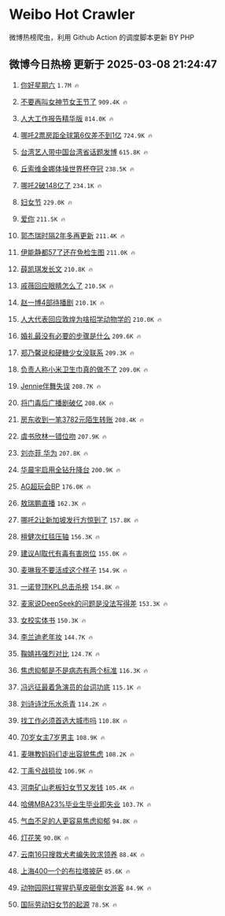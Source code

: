 # Weibo Hot Crawler 



微博热榜爬虫，利用 Github Action 的调度脚本更新 BY PHP 


## 微博今日热榜 更新于 2025-03-08 21:24:47 
1. [你好星期六](https://s.weibo.com/weibo?q=%E4%BD%A0%E5%A5%BD%E6%98%9F%E6%9C%9F%E5%85%AD&t=31&band_rank=1&Refer=top) `1.7M 🔥` 

1. [不要再叫女神节女王节了](https://s.weibo.com/weibo?q=%23%E4%B8%8D%E8%A6%81%E5%86%8D%E5%8F%AB%E5%A5%B3%E7%A5%9E%E8%8A%82%E5%A5%B3%E7%8E%8B%E8%8A%82%E4%BA%86%23&t=31&band_rank=2&Refer=top) `909.4K 🔥` 

1. [人大工作报告精华版](https://s.weibo.com/weibo?q=%23%E4%BA%BA%E5%A4%A7%E5%B7%A5%E4%BD%9C%E6%8A%A5%E5%91%8A%E7%B2%BE%E5%8D%8E%E7%89%88%23&t=31&band_rank=3&Refer=top) `814.0K 🔥` 

1. [哪吒2票房距全球第6仅差不到1亿](https://s.weibo.com/weibo?q=%23%E5%93%AA%E5%90%922%E7%A5%A8%E6%88%BF%E8%B7%9D%E5%85%A8%E7%90%83%E7%AC%AC6%E4%BB%85%E5%B7%AE%E4%B8%8D%E5%88%B01%E4%BA%BF%23&t=31&band_rank=4&Refer=top) `724.9K 🔥` 

1. [台湾艺人带中国台湾省话题发博](https://s.weibo.com/weibo?q=%23%E5%8F%B0%E6%B9%BE%E8%89%BA%E4%BA%BA%E5%B8%A6%E4%B8%AD%E5%9B%BD%E5%8F%B0%E6%B9%BE%E7%9C%81%E8%AF%9D%E9%A2%98%E5%8F%91%E5%8D%9A%23&t=31&band_rank=5&Refer=top) `615.8K 🔥` 

1. [丘索维金娜体操世界杯夺冠](https://s.weibo.com/weibo?q=%23%E4%B8%98%E7%B4%A2%E7%BB%B4%E9%87%91%E5%A8%9C%E4%BD%93%E6%93%8D%E4%B8%96%E7%95%8C%E6%9D%AF%E5%A4%BA%E5%86%A0%23&t=31&band_rank=6&Refer=top) `238.5K 🔥` 

1. [哪吒2破148亿了](https://s.weibo.com/weibo?q=%23%E5%93%AA%E5%90%922%E7%A0%B4148%E4%BA%BF%E4%BA%86%23&t=31&band_rank=7&Refer=top) `234.1K 🔥` 

1. [妇女节](https://s.weibo.com/weibo?q=%23%E5%A6%87%E5%A5%B3%E8%8A%82%23&t=31&band_rank=8&Refer=top) `229.0K 🔥` 

1. [爱你](https://s.weibo.com/weibo?q=%E7%88%B1%E4%BD%A0&t=31&band_rank=9&Refer=top) `211.5K 🔥` 

1. [郭杰瑞时隔2年多再更新](https://s.weibo.com/weibo?q=%23%E9%83%AD%E6%9D%B0%E7%91%9E%E6%97%B6%E9%9A%942%E5%B9%B4%E5%A4%9A%E5%86%8D%E6%9B%B4%E6%96%B0%23&t=31&band_rank=10&Refer=top) `211.4K 🔥` 

1. [伊能静都57了还在免检生图](https://s.weibo.com/weibo?q=%E4%BC%8A%E8%83%BD%E9%9D%99%E9%83%BD57%E4%BA%86%E8%BF%98%E5%9C%A8%E5%85%8D%E6%A3%80%E7%94%9F%E5%9B%BE&t=31&band_rank=11&Refer=top) `211.0K 🔥` 

1. [薛凯琪发长文](https://s.weibo.com/weibo?q=%E8%96%9B%E5%87%AF%E7%90%AA%E5%8F%91%E9%95%BF%E6%96%87&t=31&band_rank=12&Refer=top) `210.8K 🔥` 

1. [戚薇回应眼睛怎么了](https://s.weibo.com/weibo?q=%E6%88%9A%E8%96%87%E5%9B%9E%E5%BA%94%E7%9C%BC%E7%9D%9B%E6%80%8E%E4%B9%88%E4%BA%86&t=31&band_rank=13&Refer=top) `210.5K 🔥` 

1. [赵一博4部待播剧](https://s.weibo.com/weibo?q=%23%E8%B5%B5%E4%B8%80%E5%8D%9A4%E9%83%A8%E5%BE%85%E6%92%AD%E5%89%A7%23&t=31&band_rank=14&Refer=top) `210.1K 🔥` 

1. [人大代表回应敦煌为啥招学动物学的](https://s.weibo.com/weibo?q=%23%E4%BA%BA%E5%A4%A7%E4%BB%A3%E8%A1%A8%E5%9B%9E%E5%BA%94%E6%95%A6%E7%85%8C%E4%B8%BA%E5%95%A5%E6%8B%9B%E5%AD%A6%E5%8A%A8%E7%89%A9%E5%AD%A6%E7%9A%84%23&t=31&band_rank=15&Refer=top) `210.0K 🔥` 

1. [婚礼最没有必要的步骤是什么](https://s.weibo.com/weibo?q=%23%E5%A9%9A%E7%A4%BC%E6%9C%80%E6%B2%A1%E6%9C%89%E5%BF%85%E8%A6%81%E7%9A%84%E6%AD%A5%E9%AA%A4%E6%98%AF%E4%BB%80%E4%B9%88%23&t=31&band_rank=16&Refer=top) `209.6K 🔥` 

1. [郑乃馨说和硬糖少女没联系](https://s.weibo.com/weibo?q=%23%E9%83%91%E4%B9%83%E9%A6%A8%E8%AF%B4%E5%92%8C%E7%A1%AC%E7%B3%96%E5%B0%91%E5%A5%B3%E6%B2%A1%E8%81%94%E7%B3%BB%23&t=31&band_rank=17&Refer=top) `209.3K 🔥` 

1. [负责人称小米卫生巾真的做不了](https://s.weibo.com/weibo?q=%23%E8%B4%9F%E8%B4%A3%E4%BA%BA%E7%A7%B0%E5%B0%8F%E7%B1%B3%E5%8D%AB%E7%94%9F%E5%B7%BE%E7%9C%9F%E7%9A%84%E5%81%9A%E4%B8%8D%E4%BA%86%23&t=31&band_rank=18&Refer=top) `209.0K 🔥` 

1. [Jennie伴舞失误](https://s.weibo.com/weibo?q=%23Jennie%E4%BC%B4%E8%88%9E%E5%A4%B1%E8%AF%AF%23&t=31&band_rank=19&Refer=top) `208.7K 🔥` 

1. [将门毒后广播剧破亿](https://s.weibo.com/weibo?q=%23%E5%B0%86%E9%97%A8%E6%AF%92%E5%90%8E%E5%B9%BF%E6%92%AD%E5%89%A7%E7%A0%B4%E4%BA%BF%23&t=31&band_rank=20&Refer=top) `208.6K 🔥` 

1. [房东收到一笔3782元陌生转账](https://s.weibo.com/weibo?q=%23%E6%88%BF%E4%B8%9C%E6%94%B6%E5%88%B0%E4%B8%80%E7%AC%943782%E5%85%83%E9%99%8C%E7%94%9F%E8%BD%AC%E8%B4%A6%23&t=31&band_rank=21&Refer=top) `208.4K 🔥` 

1. [虞书欣林一错位吻](https://s.weibo.com/weibo?q=%23%E8%99%9E%E4%B9%A6%E6%AC%A3%E6%9E%97%E4%B8%80%E9%94%99%E4%BD%8D%E5%90%BB%23&t=31&band_rank=22&Refer=top) `207.9K 🔥` 

1. [刘亦菲 华为](https://s.weibo.com/weibo?q=%E5%88%98%E4%BA%A6%E8%8F%B2%20%E5%8D%8E%E4%B8%BA&t=31&band_rank=23&Refer=top) `207.8K 🔥` 

1. [华晨宇启用全钻升降台](https://s.weibo.com/weibo?q=%E5%8D%8E%E6%99%A8%E5%AE%87%E5%90%AF%E7%94%A8%E5%85%A8%E9%92%BB%E5%8D%87%E9%99%8D%E5%8F%B0&t=31&band_rank=24&Refer=top) `200.9K 🔥` 

1. [AG超玩会BP](https://s.weibo.com/weibo?q=AG%E8%B6%85%E7%8E%A9%E4%BC%9ABP&t=31&band_rank=25&Refer=top) `176.0K 🔥` 

1. [敖瑞鹏直播](https://s.weibo.com/weibo?q=%E6%95%96%E7%91%9E%E9%B9%8F%E7%9B%B4%E6%92%AD&t=31&band_rank=26&Refer=top) `162.3K 🔥` 

1. [哪吒2让新加坡发行方惊到了](https://s.weibo.com/weibo?q=%23%E5%93%AA%E5%90%922%E8%AE%A9%E6%96%B0%E5%8A%A0%E5%9D%A1%E5%8F%91%E8%A1%8C%E6%96%B9%E6%83%8A%E5%88%B0%E4%BA%86%23&t=31&band_rank=27&Refer=top) `157.8K 🔥` 

1. [檀健次红毯压轴](https://s.weibo.com/weibo?q=%23%E6%AA%80%E5%81%A5%E6%AC%A1%E7%BA%A2%E6%AF%AF%E5%8E%8B%E8%BD%B4%23&t=31&band_rank=28&Refer=top) `156.3K 🔥` 

1. [建议AI取代有毒有害岗位](https://s.weibo.com/weibo?q=%23%E5%BB%BA%E8%AE%AEAI%E5%8F%96%E4%BB%A3%E6%9C%89%E6%AF%92%E6%9C%89%E5%AE%B3%E5%B2%97%E4%BD%8D%23&t=31&band_rank=29&Refer=top) `155.0K 🔥` 

1. [麦琳我不要活成这个样子](https://s.weibo.com/weibo?q=%23%E9%BA%A6%E7%90%B3%E6%88%91%E4%B8%8D%E8%A6%81%E6%B4%BB%E6%88%90%E8%BF%99%E4%B8%AA%E6%A0%B7%E5%AD%90%23&t=31&band_rank=30&Refer=top) `154.9K 🔥` 

1. [一诺登顶KPL总击杀榜](https://s.weibo.com/weibo?q=%23%E4%B8%80%E8%AF%BA%E7%99%BB%E9%A1%B6KPL%E6%80%BB%E5%87%BB%E6%9D%80%E6%A6%9C%23&t=31&band_rank=31&Refer=top) `154.8K 🔥` 

1. [麦家说DeepSeek的问题是没法写得差](https://s.weibo.com/weibo?q=%23%E9%BA%A6%E5%AE%B6%E8%AF%B4DeepSeek%E7%9A%84%E9%97%AE%E9%A2%98%E6%98%AF%E6%B2%A1%E6%B3%95%E5%86%99%E5%BE%97%E5%B7%AE%23&t=31&band_rank=32&Refer=top) `153.3K 🔥` 

1. [女校实体书](https://s.weibo.com/weibo?q=%E5%A5%B3%E6%A0%A1%E5%AE%9E%E4%BD%93%E4%B9%A6&t=31&band_rank=33&Refer=top) `150.3K 🔥` 

1. [李兰迪老年妆](https://s.weibo.com/weibo?q=%E6%9D%8E%E5%85%B0%E8%BF%AA%E8%80%81%E5%B9%B4%E5%A6%86&t=31&band_rank=34&Refer=top) `144.7K 🔥` 

1. [鞠婧祎强烈对比](https://s.weibo.com/weibo?q=%23%E9%9E%A0%E5%A9%A7%E7%A5%8E%E5%BC%BA%E7%83%88%E5%AF%B9%E6%AF%94%23&t=31&band_rank=35&Refer=top) `124.7K 🔥` 

1. [焦虑抑郁是不是病态有两个标准](https://s.weibo.com/weibo?q=%23%E7%84%A6%E8%99%91%E6%8A%91%E9%83%81%E6%98%AF%E4%B8%8D%E6%98%AF%E7%97%85%E6%80%81%E6%9C%89%E4%B8%A4%E4%B8%AA%E6%A0%87%E5%87%86%23&t=31&band_rank=36&Refer=top) `116.3K 🔥` 

1. [冯远征最着急演员的台词功底](https://s.weibo.com/weibo?q=%23%E5%86%AF%E8%BF%9C%E5%BE%81%E6%9C%80%E7%9D%80%E6%80%A5%E6%BC%94%E5%91%98%E7%9A%84%E5%8F%B0%E8%AF%8D%E5%8A%9F%E5%BA%95%23&t=31&band_rank=37&Refer=top) `115.1K 🔥` 

1. [刘诗诗沈乐水杀青](https://s.weibo.com/weibo?q=%23%E5%88%98%E8%AF%97%E8%AF%97%E6%B2%88%E4%B9%90%E6%B0%B4%E6%9D%80%E9%9D%92%23&t=31&band_rank=38&Refer=top) `114.2K 🔥` 

1. [找工作必须首选大城市吗](https://s.weibo.com/weibo?q=%23%E6%89%BE%E5%B7%A5%E4%BD%9C%E5%BF%85%E9%A1%BB%E9%A6%96%E9%80%89%E5%A4%A7%E5%9F%8E%E5%B8%82%E5%90%97%23&t=31&band_rank=39&Refer=top) `110.8K 🔥` 

1. [70岁女主7岁男主](https://s.weibo.com/weibo?q=70%E5%B2%81%E5%A5%B3%E4%B8%BB7%E5%B2%81%E7%94%B7%E4%B8%BB&t=31&band_rank=40&Refer=top) `108.9K 🔥` 

1. [麦琳教妈妈们走出容貌焦虑](https://s.weibo.com/weibo?q=%23%E9%BA%A6%E7%90%B3%E6%95%99%E5%A6%88%E5%A6%88%E4%BB%AC%E8%B5%B0%E5%87%BA%E5%AE%B9%E8%B2%8C%E7%84%A6%E8%99%91%23&t=31&band_rank=41&Refer=top) `108.2K 🔥` 

1. [丁禹兮战损妆](https://s.weibo.com/weibo?q=%E4%B8%81%E7%A6%B9%E5%85%AE%E6%88%98%E6%8D%9F%E5%A6%86&t=31&band_rank=42&Refer=top) `106.9K 🔥` 

1. [河南矿山老板妇女节又发钱](https://s.weibo.com/weibo?q=%23%E6%B2%B3%E5%8D%97%E7%9F%BF%E5%B1%B1%E8%80%81%E6%9D%BF%E5%A6%87%E5%A5%B3%E8%8A%82%E5%8F%88%E5%8F%91%E9%92%B1%23&t=31&band_rank=43&Refer=top) `105.4K 🔥` 

1. [哈佛MBA23%毕业生毕业即失业](https://s.weibo.com/weibo?q=%23%E5%93%88%E4%BD%9BMBA23%25%E6%AF%95%E4%B8%9A%E7%94%9F%E6%AF%95%E4%B8%9A%E5%8D%B3%E5%A4%B1%E4%B8%9A%23&t=31&band_rank=44&Refer=top) `103.7K 🔥` 

1. [气血不足的人更容易焦虑抑郁](https://s.weibo.com/weibo?q=%23%E6%B0%94%E8%A1%80%E4%B8%8D%E8%B6%B3%E7%9A%84%E4%BA%BA%E6%9B%B4%E5%AE%B9%E6%98%93%E7%84%A6%E8%99%91%E6%8A%91%E9%83%81%23&t=31&band_rank=45&Refer=top) `94.8K 🔥` 

1. [灯花笑](https://s.weibo.com/weibo?q=%E7%81%AF%E8%8A%B1%E7%AC%91&t=31&band_rank=46&Refer=top) `90.0K 🔥` 

1. [云南16只搜救犬考编失败求领养](https://s.weibo.com/weibo?q=%23%E4%BA%91%E5%8D%9716%E5%8F%AA%E6%90%9C%E6%95%91%E7%8A%AC%E8%80%83%E7%BC%96%E5%A4%B1%E8%B4%A5%E6%B1%82%E9%A2%86%E5%85%BB%23&t=31&band_rank=47&Refer=top) `88.4K 🔥` 

1. [上海400一个的布拉塔披萨](https://s.weibo.com/weibo?q=%E4%B8%8A%E6%B5%B7400%E4%B8%80%E4%B8%AA%E7%9A%84%E5%B8%83%E6%8B%89%E5%A1%94%E6%8A%AB%E8%90%A8&t=31&band_rank=48&Refer=top) `85.6K 🔥` 

1. [动物园网红猩猩扔草皮砸倒女游客](https://s.weibo.com/weibo?q=%23%E5%8A%A8%E7%89%A9%E5%9B%AD%E7%BD%91%E7%BA%A2%E7%8C%A9%E7%8C%A9%E6%89%94%E8%8D%89%E7%9A%AE%E7%A0%B8%E5%80%92%E5%A5%B3%E6%B8%B8%E5%AE%A2%23&t=31&band_rank=49&Refer=top) `84.9K 🔥` 

1. [国际劳动妇女节的起源](https://s.weibo.com/weibo?q=%E5%9B%BD%E9%99%85%E5%8A%B3%E5%8A%A8%E5%A6%87%E5%A5%B3%E8%8A%82%E7%9A%84%E8%B5%B7%E6%BA%90&t=31&band_rank=50&Refer=top) `78.5K 🔥` 

